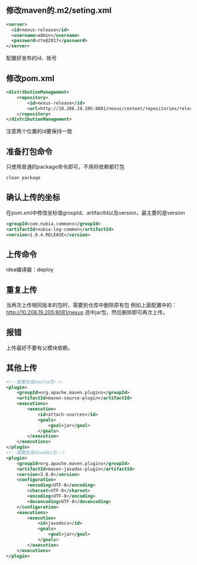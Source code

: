 ## 修改maven的.m2/seting.xml
```xml
<server>
  <id>nexus-release</id>
  <username>admin</username>
  <password>zte@2017</password>
</server>
```
配置好发布的id、账号
## 修改pom.xml
```xml
<distributionManagement>
    <repository>
        <id>nexus-release</id>
        <url>http://10.206.19.205:8081/nexus/content/repositories/releases/</url>
    </repository>
</distributionManagement>
```
注意两个位置的id要保持一致
## 准备打包命令
只使用普通的package命令即可，不用将依赖都打包
```sh
clean package
```
## 确认上传的坐标
在pom.xml中修改坐标值groupId、artifactId以及version，最主要的是version
```xml
<groupId>com.nubia.commons</groupId>
<artifactId>nubia-log-common</artifactId>
<version>1.0.4.RELEASE</version>
```
## 上传命令
idea编译器：deploy
## 重复上传
当再次上传相同版本的包时，需要到仓库中删除原有包
例如上面配置中的：http://10.206.19.205:8081/nexus
选中jar包，然后删除即可再次上传。

## 报错
上传最好不要有父模块依赖。
## 其他上传
```xml
<!--配置生成source包-->
<plugin>
    <groupId>org.apache.maven.plugins</groupId>
    <artifactId>maven-source-plugin</artifactId>
    <executions>
        <execution>
            <id>attach-sources</id>
            <goals>
                <goal>jar</goal>
            </goals>
        </execution>
    </executions>
</plugin>
<!--配置生成Javadoc包-->
<plugin>
    <groupId>org.apache.maven.plugins</groupId>
    <artifactId>maven-javadoc-plugin</artifactId>
    <version>3.0.0</version>
    <configuration>
        <encoding>UTF-8</encoding>
        <charset>UTF-8</charset>
        <encoding>UTF-8</encoding>
        <docencoding>UTF-8</docencoding>
    </configuration>
    <executions>
        <execution>
            <id>javadocs</id>
            <goals>
                <goal>jar</goal>
            </goals>
        </execution>
    </executions>
</plugin>
```